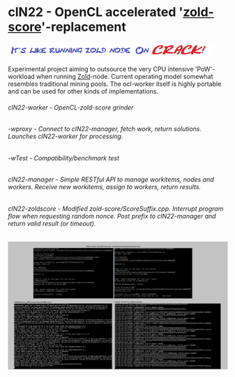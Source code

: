 # clN22 - OpenCL accelerated '[zold-score](https://github.com/zold-io/zold-score)'-replacement
![slog](res/smlogo.png)

Experimental project aiming to outsource the very CPU intensive 'PoW'-workload when running [Zold](https://zold.io/)-node.
Current operating model somewhat resembles traditional mining pools. The ocl-worker itself is highly portable and can be used for other kinds of implementations.

###### clN22-worker      - OpenCL-zold-score grinder
###### 		-wproxy 	 - Connect to clN22-manager, fetch work, return solutions. Launches clN22-worker for processing.
######		-wTest		 - Compatibility/benchmark test
###### clN22-manager     - Simple RESTful API to manage workitems, nodes and workers. Receive new workitems, assign to workers, return results.   
###### clN22-zoldscore   - Modified zold-score/ScoreSuffix.cpp. Interrupt program flow when requesting random nonce. Post prefix to clN22-manager and return valid result (or timeout).

![screenshot](res/scrshot.png)
